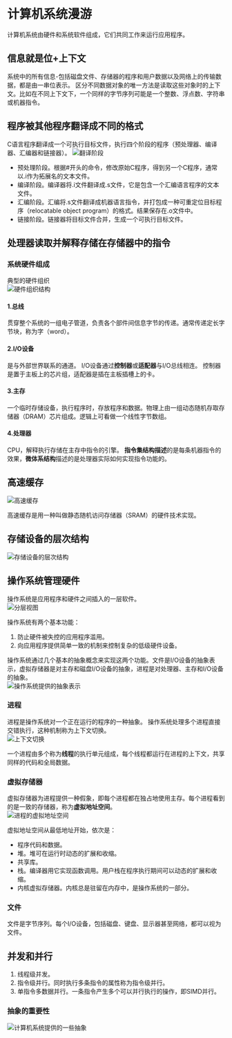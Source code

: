 # 计算机系统漫游
计算机系统由硬件和系统软件组成，它们共同工作来运行应用程序。

## 信息就是位+上下文
系统中的所有信息-包括磁盘文件、存储器的程序和用户数据以及网络上的传输数据，都是由一串位表示。
区分不同数据对象的唯一方法是读取这些对象时的上下文。比如在不同上下文下，一个同样的字节序列可能是一个整数、浮点数、字符串或机器指令。

## 程序被其他程序翻译成不同的格式
C语言程序翻译成一个可执行目标文件，执行四个阶段的程序（预处理器、编译器、汇编器和链接器）。
![翻译阶段](Images/1-3.png)
- 预处理阶段。根据#开头的命令，修改原始C程序，得到另一个C程序，通常以.i作为拓展名的文本文件。
- 编译阶段。编译器将.i文件翻译成.s文件，它是包含一个汇编语言程序的文本文件。
- 汇编阶段。汇编将.s文件翻译成机器语言指令，并打包成一种可重定位目标程序（relocatable object program）的格式。结果保存在.o文件中。
- 链接阶段。链接器将目标文件合并，生成一个可执行目标文件。

## 处理器读取并解释存储在存储器中的指令
### 系统硬件组成

典型的硬件组织  
![硬件组织结构](Images/1-4.png)

#### 1.总线
贯穿整个系统的一组电子管道，负责各个部件间信息字节的传递。通常传递定长字节块，称为字（word）。

#### 2.I/O设备
是与外部世界联系的通道。
I/O设备通过**控制器**或**适配器**与I/O总线相连。
控制器是置于主板上的芯片组，适配器是插在主板插槽上的卡。

#### 3.主存
一个临时存储设备，执行程序时，存放程序和数据。物理上由一组动态随机存取存储器（DRAM）芯片组成。逻辑上可看做一个线性字节数组。

#### 4.处理器
CPU，解释执行存储在主存中指令的引擎。
**指令集结构描述**的是每条机器指令的效果，**微体系结构**描述的是处理器实际如何实现指令功能的。

## 高速缓存  
![高速缓存](Images/1-8.png)

高速缓存是用一种叫做静态随机访问存储器（SRAM）的硬件技术实现。

## 存储设备的层次结构
![存储设备的层次结构](Images/1-9.png)

## 操作系统管理硬件
操作系统是应用程序和硬件之间插入的一层软件。  
![分层视图](Images/1-10.png)  

操作系统有两个基本功能：
1. 防止硬件被失控的应用程序滥用。
2. 向应用程序提供简单一致的机制来控制复杂的低级硬件设备。

操作系统通过几个基本的抽象概念来实现这两个功能。文件是I/O设备的抽象表示，虚拟存储器是对主存和磁盘I/O设备的抽象，进程是对处理器、主存和I/O设备的抽象。   
![操作系统提供的抽象表示](Images/1-11.png)

### 进程
进程是操作系统对一个正在运行的程序的一种抽象。
操作系统处理多个进程直接交错执行，这种机制称为上下文切换。   
![上下文切换](Images/1-12.png)

一个进程由多个称为**线程**的执行单元组成，每个线程都运行在进程的上下文，共享同样的代码和全局数据。

### 虚拟存储器
虚拟存储器为进程提供一种假象，即每个进程都在独占地使用主存。每个进程看到的是一致的存储器，称为**虚拟地址空间**。  
![进程的虚拟地址空间](Images/1-13.png)

虚拟地址空间从最低地址开始，依次是：
- 程序代码和数据。
- 堆。堆可在运行时动态的扩展和收缩。
- 共享库。
- 栈。编译器用它实现函数调用。用户栈在程序执行期间可以动态的扩展和收缩。
- 内核虚拟存储器。内核总是驻留在内存中，是操作系统的一部分。

### 文件
文件是字节序列。每个I/O设备，包括磁盘、键盘、显示器甚至网络，都可以视为文件。

## 并发和并行
1. 线程级并发。
2. 指令级并行。同时执行多条指令的属性称为指令级并行。
3. 单指令多数据并行。一条指令产生多个可以并行执行的操作，即SIMD并行。

### 抽象的重要性
![计算机系统提供的一些抽象](Images/1-18.png)

